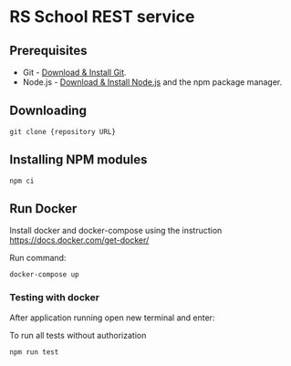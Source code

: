 # RS School REST service

## Prerequisites

- Git - [Download & Install Git](https://git-scm.com/downloads).
- Node.js - [Download & Install Node.js](https://nodejs.org/en/download/) and the npm package manager.

## Downloading

```
git clone {repository URL}
```

## Installing NPM modules

```
npm ci
```

## Run Docker

Install docker and docker-compose using the instruction https://docs.docker.com/get-docker/

Run command:

```
docker-compose up
```

### Testing with docker

After application running open new terminal and enter:

To run all tests without authorization

```
npm run test
```
